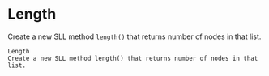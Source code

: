 # Length
Create a new SLL method `length()` that returns number of nodes in that list.

```
Length
Create a new SLL method length() that returns number of nodes in that list.

```